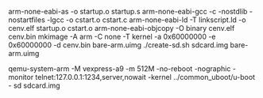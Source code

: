 arm-none-eabi-as -o startup.o startup.s
arm-none-eabi-gcc -c -nostdlib -nostartfiles -lgcc -o cstart.o cstart.c
arm-none-eabi-ld -T linkscript.ld -o cenv.elf startup.o cstart.o
arm-none-eabi-objcopy -O binary cenv.elf cenv.bin
mkimage -A arm -C none -T kernel -a 0x60000000 -e 0x60000000 -d cenv.bin bare-arm.uimg
./create-sd.sh sdcard.img bare-arm.uimg

qemu-system-arm -M vexpress-a9 -m 512M -no-reboot -nographic -monitor telnet:127.0.0.1:1234,server,nowait -kernel ../common_uboot/u-boot - sd sdcard.img


